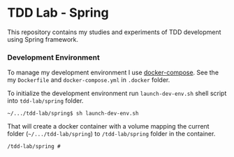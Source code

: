 # TDD Lab - Spring

This repository contains my studies and experiments of TDD development using Spring framework.

### Development Environment

To manage my development environment I use [docker-compose](https://docs.docker.com/compose).
See the my `Dockerfile` and `docker-compose.yml` in `.docker` folder.

To initialize the development environment run `launch-dev-env.sh` shell script into 
`tdd-lab/spring` folder.

```
~/.../tdd-lab/spring$ sh launch-dev-env.sh
```

That will create a docker container with a volume mapping the current folder 
(`~/.../tdd-lab/spring`) to `/tdd-lab/spring` folder in the container.

```
/tdd-lab/spring # 
```
